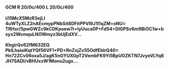 #### GCM R 20/0c/400 L 20/0c/400
**i/I5McX5MzR3ejLI**<br/>**4uWTyXLZ2nAEcmypPNbSit8DFitPPVl9J1I1qZM+xNU=**<br/>**TRHxr/5pwGWZc9kCDKpoew7r+lyUuca0P+Fd54+DlGPSv6m9BiOC1w+bsyx2WcmquLNOWmyz3bUjEdXV...**<br/><br/>
**KhgirQv62fM632EQ**<br/>**PklLhaiaiKqtYQf56VF1+PD+RnZxjZv55OdfEblrQ40=**<br/>**Hn72ZCv06oxa5J/agK5nGYUXGpT2VembFK9Yi5BpUOZKTN7JvyeVLYq8JH7SADI/vBHUxxW1Monu2ugx...**